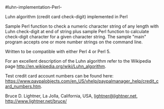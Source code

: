 #luhn-implementation-Perl-

Luhn algorithm (credit card check-digit) implemented in Perl

Sample Perl function to check a numeric character string of any length with Luhn check-digit at end of string plus sample Perl function to calculate check-digit character for a given character string. The sample "main" program accepts one or more number strings on the command line.

Written to be compatible with either Perl 4 or Perl 5.

For an excellent description of the Luhn algorithm refer to the Wikipedia page http://en.wikipedia.org/wiki/Luhn_algorithm.

Test credit card account numbers can be found here: https://www.paypalobjects.com/en_US/vhelp/paypalmanager_help/credit_card_numbers.htm.

Bruce D. Lightner, La Jolla, California, USA, lightner@lightner.net, http://www.lightner.net/bruce/


